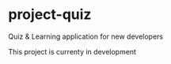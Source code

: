 # project-quiz

Quiz & Learning application for new developers

This project is currenty in development
